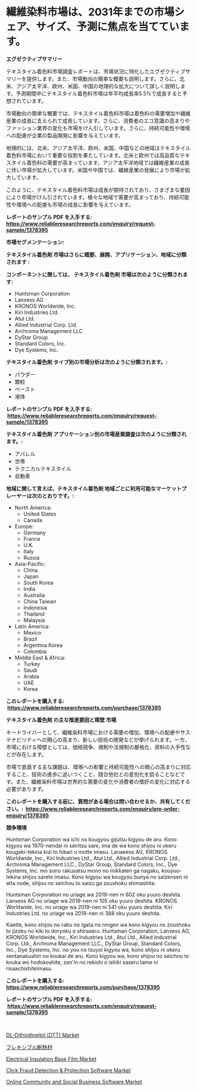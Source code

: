<p><h1>繊維染料市場は、2031年までの市場シェア、サイズ、予測に焦点を当てています。</h1></p><p><strong>エグゼクティブサマリー</strong></p>
<p><p>テキスタイル着色料市場調査レポートは、市場状況に特化したエグゼクティブサマリーを提供します。また、市場動向の簡単な概要も説明します。さらに、北米、アジア太平洋、欧州、米国、中国の地理的な拡大について詳しく説明します。予測期間中にテキスタイル着色料市場は年平均成長率5.5%で成長すると予想されています。</p><p>市場動向の簡単な概要では、テキスタイル着色料市場は着色料の需要増加や繊維産業の成長に支えられて成長しています。さらに、消費者のエコ意識の高まりやファッション業界の変化も市場をけん引しています。さらに、持続可能性や環境への配慮が企業の製品開発に影響を与えています。</p><p>地理的には、北米、アジア太平洋、欧州、米国、中国などの地域はテキスタイル着色料市場において重要な役割を果たしています。北米と欧州では高品質なテキスタイル着色料の需要が高まっています。アジア太平洋地域では繊維産業の成長に伴い市場が拡大しています。米国や中国では、繊維産業の発展により市場が拡大しています。</p><p>このように、テキスタイル着色料市場は成長が期待されており、さまざまな要因により市場がけん引されています。様々な地域で需要が高まっており、持続可能性や環境への配慮も市場の成長に影響を与えています。</p></p>
<p><strong>レポートのサンプル PDF を入手する: <a href="https://www.reliableresearchreports.com/enquiry/request-sample/1378395">https://www.reliableresearchreports.com/enquiry/request-sample/1378395</a></strong></p>
<p><strong>市場セグメンテーション:</strong></p>
<p><strong> テキスタイル着色剤 市場はさらに概要、展開、アプリケーション、地域に分類されます :</strong></p>
<p><strong>コンポーネントに関しては、 テキスタイル着色剤 市場は次のように分類されます: &nbsp;</strong></p>
<p><ul><li>Huntsman Corporation</li><li>Lanxess AG</li><li>KRONOS Worldwide, Inc.</li><li>Kiri Industries Ltd.</li><li>Atul Ltd.</li><li>Allied Industrial Corp. Ltd.</li><li>Archroma Management LLC</li><li>DyStar Group</li><li>Standard Colors, Inc.</li><li>Dye Systems, Inc.</li></ul></p>
<p><strong> テキスタイル着色剤 タイプ別の市場分析は次のように分類されます。:</strong></p>
<p><ul><li>パウダー</li><li>顆粒</li><li>ペースト</li><li>液体</li></ul></p>
<p><strong>レポートのサンプル PDF を入手する: &nbsp;<a href="https://www.reliableresearchreports.com/enquiry/request-sample/1378395">https://www.reliableresearchreports.com/enquiry/request-sample/1378395</a></strong></p>
<p><strong> テキスタイル着色剤 アプリケーション別の市場産業調査は次のように分類されます。:</strong></p>
<p><ul><li>アパレル</li><li>世帯</li><li>テクニカルテキスタイル</li><li>自動車</li></ul></p>
<p><strong>地域に関して言えば、テキスタイル着色剤 地域ごとに利用可能なマーケットプレーヤーは次のとおりです。:</strong></p>
<p><ul>
    <li>
        North America:
        <ul>
            <li>United States</li>
            <li>Canada</li>
        </ul>
    </li>
    <li>
        Europe:
        <ul>
            <li>Germany</li>
            <li>France</li>
            <li>U.K.</li>
            <li>Italy</li>
            <li>Russia</li>
        </ul>
    </li>
    <li>
        Asia-Pacific:
        <ul>
            <li>China</li>
            <li>Japan</li>
            <li>South Korea</li>
            <li>India</li>
            <li>Australia</li>
            <li>China Taiwan</li>
            <li>Indonesia</li>
            <li>Thailand</li>
            <li>Malaysia</li>
        </ul>
    </li>
    <li>
        Latin America:
        <ul>
            <li>Mexico</li>
            <li>Brazil</li>
            <li>Argentina Korea</li>
            <li>Colombia</li>
        </ul>
    </li>
    <li>
        Middle East & Africa:
        <ul>
            <li>Turkey</li>
            <li>Saudi</li>
            <li>Arabia</li>
            <li>UAE</li>
            <li>Korea</li>
        </ul>
    </li>
    </ul></p>
<p><strong>このレポートを購入する: &nbsp;<a href="https://www.reliableresearchreports.com/purchase/1378395">https://www.reliableresearchreports.com/purchase/1378395</a></strong></p>
<p><strong>テキスタイル着色剤 の主な推進要因と障壁 市場</strong></p>
<p><p>キードライバーとして、繊維染料市場における需要の増加、環境への配慮やサステナビリティへの関心の高まり、新しい技術の開発などが挙げられます。一方、市場における障壁としては、価格競争、規制や法規制の厳格化、原料の入手性などが存在します。</p><p>市場で直面する主な課題は、環境への影響と持続可能性への関心の高まりに対応すること、技術の進歩に追いつくこと、競合他社との差別化を図ることなどです。また、繊維染料市場は世界的な需要の変化や消費者の嗜好の変化に対応する必要があります。</p></p>
<p><strong>このレポートを購入する前に、質問がある場合は問い合わせるか、共有してください。:&nbsp; <a href="https://www.reliableresearchreports.com/enquiry/pre-order-enquiry/1378395">https://www.reliableresearchreports.com/enquiry/pre-order-enquiry/1378395</a></strong></p>
<p><strong>競争環境</strong></p>
<p><p>Huntsman Corporation wa ichi no kougyou gijutsu kigyou de aru. Kono kigyou wa 1970-nendai ni seiritsu sare, ima de wa kono shijou ni okeru kougeki-tekina kizi to hikari o motte imasu. Lanaeess AG, KRONOS Worldwide, Inc., Kiri Industries Ltd., Atul Ltd., Allied Industrial Corp. Ltd., Archroma Management LLC., DyStar Group, Standard Colors, Inc., Dye Systems, Inc. mo sono rakusatsu mono no mikkaten ga nagaku, kouyuu-tekina shijou sarete imasu. Kono kigyou wa kougyou bunya no saizensen ni atta node, shijou no seichou to saizu ga zoushoku shimashita.</p><p>Huntsman Corporation no uriage wa 2019-nen ni 602 oku yuuro deshita. Lanxess AG no uriage wa 2019-nen ni 105 oku yuuro deshita. KRONOS Worldwide, Inc. no uriage wa 2019-nen ni 541 oku yuuro deshita. Kiri Industries Ltd. no uriage wa 2019-nen ni 388 oku yuuro deshita.</p><p>Kaette, kono shijou no rabu no igata no ningen wa kono kigyou no zoushoku to jizoku no kiki to doryoku o shiraseru. Huntsman Corporation, Lanxess AG, KRONOS Worldwide, Inc., Kiri Industries Ltd., Atul Ltd., Allied Industrial Corp. Ltd., Archroma Management LLC., DyStar Group, Standard Colors, Inc., Dye Systems, Inc. no you no tsuyoi kigyou wa, kono shijou ni okeru sentanakushin no koukai de aru. Kono kigyou wa, kono shijou no seichou to kouka wo hodokoshite, zen'in no rekishi o ishiki saseru tame ni risaachishiteimasu.</p></p>
<p><strong>このレポートを購入する: &nbsp; <a href="https://www.reliableresearchreports.com/purchase/1378395">https://www.reliableresearchreports.com/purchase/1378395</a></strong></p>
<p><strong>レポートのサンプル PDF を入手する: &nbsp;<a href="https://www.reliableresearchreports.com/enquiry/request-sample/1378395">https://www.reliableresearchreports.com/enquiry/request-sample/1378395</a></strong><strong></strong></p>
<p>&nbsp;</p>
<p><p><a href="https://github.com/globismark/Market-Research-Report-List-2/blob/main/dl-dithiothreitol-dtt-market.md">DL-Dithiothreitol (DTT) Market</a></p><p><a href="https://github.com/bevdtkn4419963/Market-Research-Report-List-1/blob/main/5580966509.md">フレキシブル断熱材</a></p><p><a href="https://github.com/prosalinda88/Market-Research-Report-List-3/blob/main/electrical-insulation-base-film-market.md">Electrical Insulation Base Film Market</a></p><p><a href="https://issuu.com/reportprime-2/docs/click-fraud-detection-protection-software-market-s">Click Fraud Detection & Protection Software Market</a></p><p><a href="https://issuu.com/reportprime-2/docs/online-community-and-social-business-software-mark">Online Community and Social Business Software Market</a></p></p>